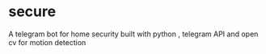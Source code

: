 # secure
A telegram bot for home security built with python , telegram API and open cv for motion detection 

